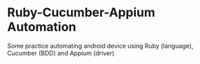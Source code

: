 # Ruby-Cucumber-Appium Automation


Some practice automating android device using Ruby (language), Cucumber (BDD) and Appium (driver)
